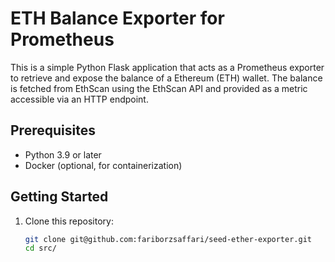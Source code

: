 # ETH Balance Exporter for Prometheus

This is a simple Python Flask application that acts as a Prometheus exporter to retrieve and expose the balance of a Ethereum (ETH) wallet. The balance is fetched from EthScan using the EthScan API and provided as a metric accessible via an HTTP endpoint.

## Prerequisites

- Python 3.9 or later
- Docker (optional, for containerization)

## Getting Started

1. Clone this repository:

   ```bash
   git clone git@github.com:fariborzsaffari/seed-ether-exporter.git
   cd src/
